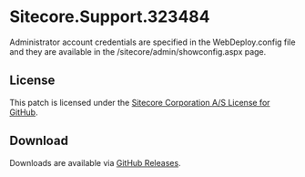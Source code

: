 # Sitecore.Support.323484
Administrator account credentials are specified in the WebDeploy.config file and they are available in the /sitecore/admin/showconfig.aspx page.

## License  
This patch is licensed under the [Sitecore Corporation A/S License for GitHub](https://github.com/sitecoresupport/Sitecore.Support.323484/blob/master/LICENSE).  

## Download  
Downloads are available via [GitHub Releases](https://github.com/sitecoresupport/Sitecore.Support.323484/releases).  
